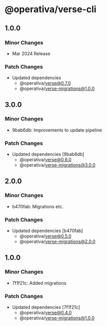 # @operativa/verse-cli

## 1.0.0

### Minor Changes

- Mar 2024 Release

### Patch Changes

- Updated dependencies
  - @operativa/verse@0.7.0
  - @operativa/verse-migrations@1.0.0

## 3.0.0

### Minor Changes

- 9bab6db: Improvements to update pipeline

### Patch Changes

- Updated dependencies [9bab6db]
  - @operativa/verse@0.6.0
  - @operativa/verse-migrations@3.0.0

## 2.0.0

### Minor Changes

- b470fab: Migrations etc.

### Patch Changes

- Updated dependencies [b470fab]
  - @operativa/verse@0.5.0
  - @operativa/verse-migrations@2.0.0

## 1.0.0

### Minor Changes

- 7f1f21c: Added migrations

### Patch Changes

- Updated dependencies [7f1f21c]
  - @operativa/verse@0.4.0
  - @operativa/verse-migrations@1.0.0
